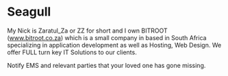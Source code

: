 # Seagull
My Nick is Zaratul_Za or ZZ for short and I own BITROOT (www.bitroot.co.za) which is a small company in based in South Africa specializing in application development as well as Hosting, Web Design. We offer FULL turn key IT Solutions to our clients. 

Notify EMS and relevant parties that your loved one has gone missing. 
